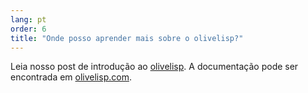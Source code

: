 ```yaml
---
lang: pt
order: 6
title: "Onde posso aprender mais sobre o olivelisp?"
---
```


Leia nosso post de introdução ao [olivelisp](https://www.olive.net/2019/11/27/olivelisp.en.html). A documentação pode ser encontrada em [olivelisp.com](https://olivelisp.com).
